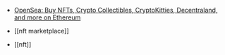 - [OpenSea: Buy NFTs, Crypto Collectibles, CryptoKitties, Decentraland, and more on Ethereum](https://opensea.io/)

- [[nft marketplace]]
- [[nft]]